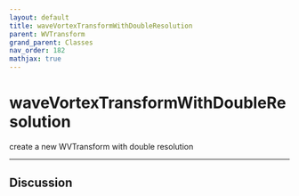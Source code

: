 ```yaml
---
layout: default
title: waveVortexTransformWithDoubleResolution
parent: WVTransform
grand_parent: Classes
nav_order: 182
mathjax: true
---
```


#  waveVortexTransformWithDoubleResolution

create a new WVTransform with double resolution


---

## Discussion

  
